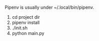 Pipenv is usually under ~/.local/bin/pipenv.

1) cd project dir
2) pipenv install
3) ./init.sh
4) python main.py
